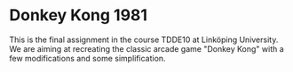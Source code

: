 # Donkey Kong 1981

This is the final assignment in the course TDDE10 at Linköping University. We are aiming at recreating the classic arcade game "Donkey Kong" with a few modifications and some simplification. 